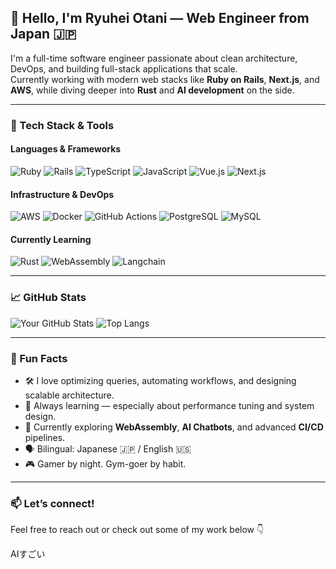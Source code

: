 ## 👋 Hello, I'm Ryuhei Otani — Web Engineer from Japan 🇯🇵

I'm a full-time software engineer passionate about clean architecture, DevOps, and building full-stack applications that scale.  
Currently working with modern web stacks like **Ruby on Rails**, **Next.js**, and **AWS**, while diving deeper into **Rust** and **AI development** on the side.

---

### 🔧 Tech Stack & Tools

#### Languages & Frameworks  
![Ruby](https://img.shields.io/badge/-Ruby-CC342D?style=flat&logo=ruby&logoColor=white)
![Rails](https://img.shields.io/badge/-Ruby_on_Rails-CC0000?style=flat&logo=rubyonrails&logoColor=white)
![TypeScript](https://img.shields.io/badge/-TypeScript-3178C6?style=flat&logo=typescript&logoColor=white)
![JavaScript](https://img.shields.io/badge/-JavaScript-F7DF1E?style=flat&logo=javascript&logoColor=black)
![Vue.js](https://img.shields.io/badge/-Vue.js-4FC08D?style=flat&logo=vue.js&logoColor=white)
![Next.js](https://img.shields.io/badge/-Next.js-000000?style=flat&logo=next.js)

#### Infrastructure & DevOps  
![AWS](https://img.shields.io/badge/-AWS-232F3E?style=flat&logo=amazon-aws)
![Docker](https://img.shields.io/badge/-Docker-2496ED?style=flat&logo=docker&logoColor=white)
![GitHub Actions](https://img.shields.io/badge/-GitHub_Actions-2088FF?style=flat&logo=github-actions&logoColor=white)
![PostgreSQL](https://img.shields.io/badge/-PostgreSQL-4169E1?style=flat&logo=postgresql&logoColor=white)
![MySQL](https://img.shields.io/badge/-MySQL-4479A1?style=flat&logo=mysql&logoColor=white)

#### Currently Learning  
![Rust](https://img.shields.io/badge/-Rust-000000?style=flat&logo=rust&logoColor=white)
![WebAssembly](https://img.shields.io/badge/-WASM-654FF0?style=flat&logo=webassembly&logoColor=white)
![Langchain](https://img.shields.io/badge/-LangChain-000000?style=flat&logo=chainlink&logoColor=white)

---

### 📈 GitHub Stats

![Your GitHub Stats](https://github-readme-stats.vercel.app/api?username=Ryuhei18&show_icons=true&theme=default)
![Top Langs](https://github-readme-stats.vercel.app/api/top-langs/?username=Ryuhei18&layout=compact)

---

### 🧩 Fun Facts

- 🛠️ I love optimizing queries, automating workflows, and designing scalable architecture.
- 🧠 Always learning — especially about performance tuning and system design.
- 🌱 Currently exploring **WebAssembly**, **AI Chatbots**, and advanced **CI/CD** pipelines.
- 🗣️ Bilingual: Japanese 🇯🇵 / English 🇺🇸
- 🎮 Gamer by night. Gym-goer by habit.

---

### 📫 Let’s connect!
Feel free to reach out or check out some of my work below 👇

AIすごい


<!--
**Ryuhei18/Ryuhei18** is a ✨ _special_ ✨ repository because its `README.md` (this file) appears on your GitHub profile.

Here are some ideas to get you started:

- 🔭 I’m currently working on ...
- 🌱 I’m currently learning ...
- 👯 I’m looking to collaborate on ...
- 🤔 I’m looking for help with ...
- 💬 Ask me about ...
- 📫 How to reach me: ...
- 😄 Pronouns: ...
- ⚡ Fun fact: ...
-->
